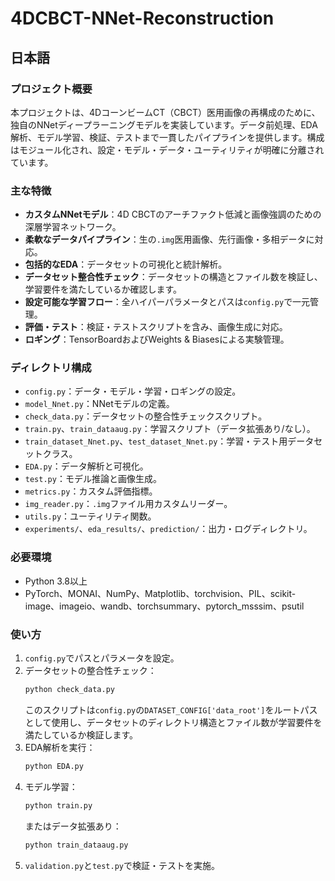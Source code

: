 # 4DCBCT-NNet-Reconstruction

## 日本語

### プロジェクト概要
本プロジェクトは、4DコーンビームCT（CBCT）医用画像の再構成のために、独自のNNetディープラーニングモデルを実装しています。データ前処理、EDA解析、モデル学習、検証、テストまで一貫したパイプラインを提供します。構成はモジュール化され、設定・モデル・データ・ユーティリティが明確に分離されています。

### 主な特徴
- **カスタムNNetモデル**：4D CBCTのアーチファクト低減と画像強調のための深層学習ネットワーク。
- **柔軟なデータパイプライン**：生の`.img`医用画像、先行画像・多相データに対応。
- **包括的なEDA**：データセットの可視化と統計解析。
- **データセット整合性チェック**：データセットの構造とファイル数を検証し、学習要件を満たしているか確認します。
- **設定可能な学習フロー**：全ハイパーパラメータとパスは`config.py`で一元管理。
- **評価・テスト**：検証・テストスクリプトを含み、画像生成に対応。
- **ロギング**：TensorBoardおよびWeights & Biasesによる実験管理。

### ディレクトリ構成
- `config.py`：データ・モデル・学習・ロギングの設定。
- `model_Nnet.py`：NNetモデルの定義。
- `check_data.py`：データセットの整合性チェックスクリプト。
- `train.py`、`train_dataaug.py`：学習スクリプト（データ拡張あり/なし）。
- `train_dataset_Nnet.py`、`test_dataset_Nnet.py`：学習・テスト用データセットクラス。
- `EDA.py`：データ解析と可視化。
- `test.py`：モデル推論と画像生成。
- `metrics.py`：カスタム評価指標。
- `img_reader.py`：`.img`ファイル用カスタムリーダー。
- `utils.py`：ユーティリティ関数。
- `experiments/`、`eda_results/`、`prediction/`：出力・ログディレクトリ。

### 必要環境
- Python 3.8以上
- PyTorch、MONAI、NumPy、Matplotlib、torchvision、PIL、scikit-image、imageio、wandb、torchsummary、pytorch_msssim、psutil

### 使い方
1. `config.py`でパスとパラメータを設定。
2. データセットの整合性チェック：
   ```bash
   python check_data.py
   ```
   このスクリプトは`config.py`の`DATASET_CONFIG['data_root']`をルートパスとして使用し、データセットのディレクトリ構造とファイル数が学習要件を満たしているか検証します。
3. EDA解析を実行：  
   ```bash
   python EDA.py
   ```
4. モデル学習：  
   ```bash
   python train.py
   ```
   またはデータ拡張あり：  
   ```bash
   python train_dataaug.py
   ```
5. `validation.py`と`test.py`で検証・テストを実施。